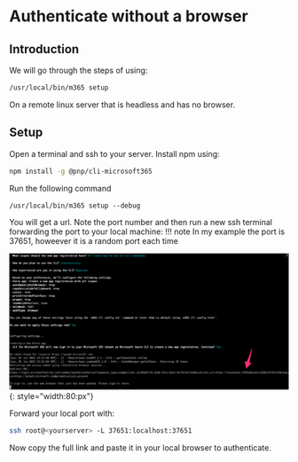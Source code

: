 # Authenticate without a browser

## Introduction

We will go through the steps of using:
```bash
/usr/local/bin/m365 setup
```

On a remote linux server that is headless and has no browser.

## Setup

Open a terminal and ssh to your server.
Install npm using:
```bash
npm install -g @pnp/cli-microsoft365
```
Run the following command

```/bash
/usr/local/bin/m365 setup --debug
```

You will get a url. Note the port number and then run a new ssh terminal
forwarding the port to your local machine:
!!! note
    In my example the port is 37651, howeever it is a random port each time

![image](./img/m365_url.png){: style="width:80:px"}

Forward your local port with:
```bash
ssh root@<yourserver> -L 37651:localhost:37651
```

Now copy the full link and paste it in your local browser to authenticate.



